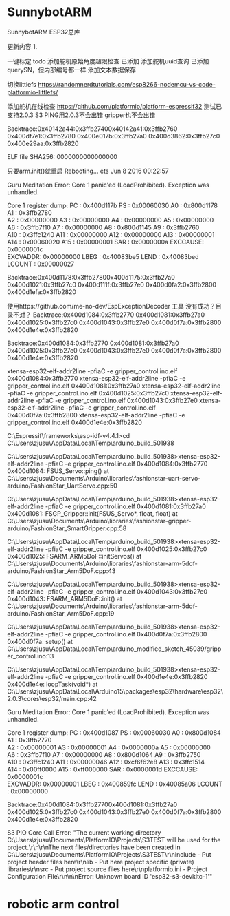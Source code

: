 # SunnybotARM
 SunnybotARM ESP32总库

更新内容
1. 

 一键标定
 todo
 添加舵机原始角度超限检查  已添加
 添加舵机uuid查询  已添加querySN，但内部编号都一样
 添加文本数据保存

切换littlefs https://randomnerdtutorials.com/esp8266-nodemcu-vs-code-platformio-littlefs/

 添加舵机在线检查
https://github.com/platformio/platform-espressif32
测试已支持2.0.3 S3
 PING用2.0.3不会出错
 gripper也不会出错

Backtrace:0x40142a44:0x3ffb27400x40142a41:0x3ffb2760 0x400df7e1:0x3ffb2780 0x400e017b:0x3ffb27a0 0x400d3862:0x3ffb27c0 0x400e29aa:0x3ffb2820 




ELF file SHA256: 0000000000000000

只要arm.init()就重启
Rebooting...
ets Jun  8 2016 00:22:57

Guru Meditation Error: Core  1 panic'ed (LoadProhibited). Exception was unhandled.

Core  1 register dump:
PC      : 0x400d117b  PS      : 0x00060030  A0      : 0x800d1178  A1      : 0x3ffb2780  
A2      : 0x00000000  A3      : 0x00000000  A4      : 0x00000000  A5      : 0x00000000  
A6      : 0x3ffb7f10  A7      : 0x00000000  A8      : 0x800d1145  A9      : 0x3ffb2760  
A10     : 0x3ffc1240  A11     : 0x00000000  A12     : 0x00000000  A13     : 0x00000001  
A14     : 0x00060020  A15     : 0x00000001  SAR     : 0x0000000a  EXCCAUSE: 0x0000001c  
EXCVADDR: 0x00000000  LBEG    : 0x40083be5  LEND    : 0x40083bed  LCOUNT  : 0x00000027  


Backtrace:0x400d1178:0x3ffb27800x400d1175:0x3ffb27a0 0x400d1021:0x3ffb27c0 0x400d111f:0x3ffb27e0 0x400d0fa2:0x3ffb2800 0x400d1efa:0x3ffb2820 


使用https://github.com/me-no-dev/EspExceptionDecoder 工具 没有成功？目录不对？
Backtrace:0x400d1084:0x3ffb2770 0x400d1081:0x3ffb27a0 0x400d1025:0x3ffb27c0 0x400d1043:0x3ffb27e0 0x400d0f7a:0x3ffb2800 0x400d1e4e:0x3ffb2820

Backtrace:0x400d1084:0x3ffb2770 0x400d1081:0x3ffb27a0 0x400d1025:0x3ffb27c0 0x400d1043:0x3ffb27e0 0x400d0f7a:0x3ffb2800 0x400d1e4e:0x3ffb2820 

xtensa-esp32-elf-addr2line -pfiaC -e gripper_control.ino.elf 0x400d1084:0x3ffb2770
xtensa-esp32-elf-addr2line -pfiaC -e gripper_control.ino.elf 0x400d1081:0x3ffb27a0
xtensa-esp32-elf-addr2line -pfiaC -e gripper_control.ino.elf 0x400d1025:0x3ffb27c0
xtensa-esp32-elf-addr2line -pfiaC -e gripper_control.ino.elf 0x400d1043:0x3ffb27e0
xtensa-esp32-elf-addr2line -pfiaC -e gripper_control.ino.elf 0x400d0f7a:0x3ffb2800
xtensa-esp32-elf-addr2line -pfiaC -e gripper_control.ino.elf 0x400d1e4e:0x3ffb2820

C:\Espressif\frameworks\esp-idf-v4.4.1>cd C:\Users\zjusu\AppData\Local\Temp\arduino_build_501938

C:\Users\zjusu\AppData\Local\Temp\arduino_build_501938>xtensa-esp32-elf-addr2line -pfiaC -e gripper_control.ino.elf 0x400d1084:0x3ffb2770
0x400d1084: FSUS_Servo::ping() at C:\Users\zjusu\Documents\Arduino\libraries\fashionstar-uart-servo-arduino/FashionStar_UartServo.cpp:50

C:\Users\zjusu\AppData\Local\Temp\arduino_build_501938>xtensa-esp32-elf-addr2line -pfiaC -e gripper_control.ino.elf 0x400d1081:0x3ffb27a0
0x400d1081: FSGP_Gripper::init(FSUS_Servo*, float, float) at C:\Users\zjusu\Documents\Arduino\libraries\fashionstar-gripper-arduino/FashionStar_SmartGripper.cpp:58

C:\Users\zjusu\AppData\Local\Temp\arduino_build_501938>xtensa-esp32-elf-addr2line -pfiaC -e gripper_control.ino.elf 0x400d1025:0x3ffb27c0
0x400d1025: FSARM_ARM5DoF::initServos() at C:\Users\zjusu\Documents\Arduino\libraries\fashionstar-arm-5dof-arduino/FashionStar_Arm5DoF.cpp:43

C:\Users\zjusu\AppData\Local\Temp\arduino_build_501938>xtensa-esp32-elf-addr2line -pfiaC -e gripper_control.ino.elf 0x400d1043:0x3ffb27e0
0x400d1043: FSARM_ARM5DoF::init() at C:\Users\zjusu\Documents\Arduino\libraries\fashionstar-arm-5dof-arduino/FashionStar_Arm5DoF.cpp:19

C:\Users\zjusu\AppData\Local\Temp\arduino_build_501938>xtensa-esp32-elf-addr2line -pfiaC -e gripper_control.ino.elf 0x400d0f7a:0x3ffb2800
0x400d0f7a: setup() at C:\Users\zjusu\AppData\Local\Temp\arduino_modified_sketch_45039/gripper_control.ino:13

C:\Users\zjusu\AppData\Local\Temp\arduino_build_501938>xtensa-esp32-elf-addr2line -pfiaC -e gripper_control.ino.elf 0x400d1e4e:0x3ffb2820
0x400d1e4e: loopTask(void*) at C:\Users\zjusu\AppData\Local\Arduino15\packages\esp32\hardware\esp32\2.0.3\cores\esp32/main.cpp:42

Guru Meditation Error: Core  1 panic'ed (LoadProhibited). Exception was unhandled.

Core  1 register dump:
PC      : 0x400d1087  PS      : 0x00060030  A0      : 0x800d1084  A1      : 0x3ffb2770  
A2      : 0x00000001  A3      : 0x00000001  A4      : 0x0000000a  A5      : 0x00000000  
A6      : 0x3ffb7f10  A7      : 0x00000000  A8      : 0x800d1064  A9      : 0x3ffb2750  
A10     : 0x3ffc1240  A11     : 0x00000046  A12     : 0xcf6f62e8  A13     : 0x3ffc1514  
A14     : 0x00ff0000  A15     : 0xff000000  SAR     : 0x0000001d  EXCCAUSE: 0x0000001c  
EXCVADDR: 0x00000001  LBEG    : 0x400859fc  LEND    : 0x40085a06  LCOUNT  : 0x00000000  


Backtrace:0x400d1084:0x3ffb27700x400d1081:0x3ffb27a0 0x400d1025:0x3ffb27c0 0x400d1043:0x3ffb27e0 0x400d0f7a:0x3ffb2800 0x400d1e4e:0x3ffb2820 


S3
PIO Core Call Error: "The current working directory C:\\Users\\zjusu\\Documents\\PlatformIO\\Projects\\S3TEST will be used for the project.\r\n\r\nThe next files/directories have been created in C:\\Users\\zjusu\\Documents\\PlatformIO\\Projects\\S3TEST\r\ninclude - Put project header files here\r\nlib - Put here project specific (private) libraries\r\nsrc - Put project source files here\r\nplatformio.ini - Project Configuration File\r\n\n\nError: Unknown board ID 'esp32-s3-devkitc-1'"



# robotic arm control
